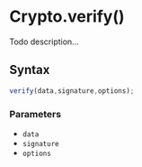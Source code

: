 # Crypto.verify()
Todo description...

<!-- examples -->
<!-- examples -->

## Syntax

```js
verify(data,signature,options);
```

<!-- parameters -->
### Parameters

- `data`
- `signature`
- `options`
<!-- parameters -->

<!-- return -->
<!-- return -->

